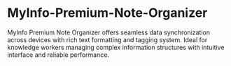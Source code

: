 # MyInfo-Premium-Note-Organizer
MyInfo Premium Note Organizer offers seamless data synchronization across devices with rich text formatting and tagging system. Ideal for knowledge workers managing complex information structures with intuitive interface and reliable performance.
